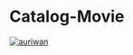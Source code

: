 # Catalog-Movie
[![auriwan](https://circleci.com/gh/auriwan/Catalog-Movie.svg?style=shield)](https://circleci.com/gh/auriwan/Catalog-Movie)
